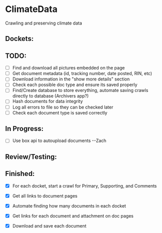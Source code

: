 # ClimateData
Crawling and preserving climate data

Dockets:
 -

  TODO:
   --
   - [ ] Find and download all pictures embedded on the page
   - [ ] Get document metadata (id, tracking number, date posted, RIN, etc)
   - [ ] Download information in the "show more details" section
   - [ ] Check each possible doc type and ensure its saved properly
   - [ ] Find/Create database to store everything, automate saving crawls directly to database (Archivers app?)
   - [ ] Hash documents for data integrity
   - [ ] Log all errors to file so they can be checked later
   - [ ] Check each document type is saved correctly

  In Progress:
   -
   - [ ] Use box api to autoupload documents --Zach

  Review/Testing:
   -

  Finished:
   -
   - [x] For each docket, start a crawl for Primary, Supporting, and Comments
   - [x] Get all links to document pages
   - [x] Automate finding how many documents in each docket
   - [x] Get links for each document and attachment on doc pages
   - [x] Download and save each document


